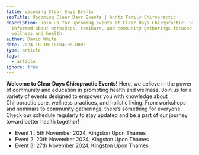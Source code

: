 ```yaml
---
title: Upcoming Clear Days Events
seoTitle: Upcoming Clear Days Events | Anntz Family Chiropractic
description: Join us for upcoming events at Clear Days Chiropractic! Stay
  informed about workshops, seminars, and community gatherings focused on
  wellness and health.
author: David White
date: 2024-10-10T18:04:00.000Z
type: article
tags:
  - article
ignore: true
---
```

**Welcome to Clear Days Chiropractic Events!** Here, we believe in the power of community and education in promoting health and wellness. Join us for a variety of events designed to empower you with knowledge about Chiropractic care, wellness practices, and holistic living. From workshops and seminars to community gatherings, there’s something for everyone. Check our schedule regularly to stay updated and be a part of our journey toward better health together!

* Event 1 : 5th November 2024, Kingston Upon Thames
* Event 2:  20th November 2024, Kingston Upon Thames
* Event 3:  27th November 2024, Kingston Upon Thames
